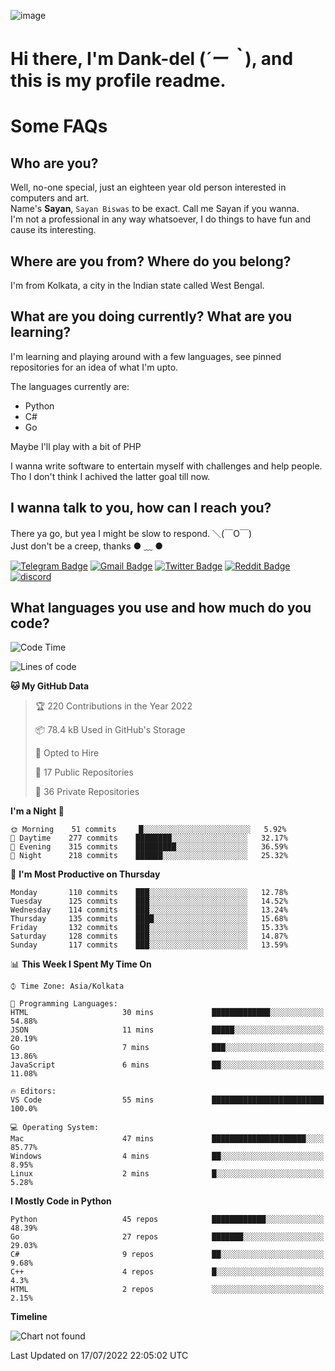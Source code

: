 ![image](https://user-images.githubusercontent.com/63096193/125182844-29f20800-e22f-11eb-8dc9-b0f2d29647bb.png)

# **Hi there, I'm Dank-del (*´ー｀*), and this is my profile readme.**
<!--  [![Profile views](https://gpvc.arturio.dev/dank-del)](https://github.com/dank-del) -->
# Some FAQs

## **Who are you?**

Well, no-one special, just an eighteen year old person interested in computers and art. \
Name's **Sayan**, `Sayan Biswas` to be exact. Call me Sayan if you wanna. \
I'm not a professional in any way whatsoever, I do things to have fun and cause its interesting.

## **Where are you from? Where do you belong?**

I'm from Kolkata, a city in the Indian state called West Bengal.

## **What are you doing currently? What are you learning?**

I'm learning and playing around with a few languages, see pinned repositories for an idea of what I'm upto.

The languages currently are:

- Python
- C#
- Go

Maybe I'll play with a bit of PHP

I wanna write software to entertain myself with challenges and help people. \
Tho I don't think I achived the latter goal till now.

<!--## **Eww, I see a weeb profile.**

Can't help it, it's the best way to hide my face on this account
> Why do people hate weebs .-.

## **Cool, what more interests you?**

My interests are quite, weird. They're scattered all over the place. \
I've been fascinated by music and have studied it since the age of 6, I've performed on stage and on air but yeah now I've been away from that. I specialize in key instruments. \
Another thing that interests me is Media Production, aka, working with audio, video and broadcasting media.

> I just like art in general. also feeds the reason of me being obsessed with Japanese drawings (⋟ ﹏ ⋞)-->

## **I wanna talk to you, how can I reach you?**

There ya go, but yea I might be slow to respond. ＼(￣O￣) \
Just don't be a creep, thanks ● ﹏ ●

[![Telegram Badge](https://img.shields.io/badge/-dank_as_fuck-1ca0f1?style=flat-square&logo=telegram&logoColor=white&link=https://t.me/dank_as_fuck)](https://t.me/dank_as_fuck)
[![Gmail Badge](https://img.shields.io/badge/-chizuru@kanojo.tk-c14438?style=flat-square&logo=Gmail&logoColor=white&link=mailto:chizuru@kanojo.tk)](mailto:chizuru@kanojo.tk)
[![Twitter Badge](https://img.shields.io/twitter/follow/TheDankDel?style=social)](https://twitter.com/TheDankDel)
[![Reddit Badge](https://img.shields.io/reddit/user-karma/combined/dank_as_fuck_?style=social)](https://www.reddit.com/user/dank_as_fuck_/)
[![discord](https://discord-md-badge.vercel.app/api/shield/506536929152466945?style=social)](https://discordapp.com/users/506536929152466945)

## **What languages you use and how much do you code?**

<!--START_SECTION:waka-->
![Code Time](http://img.shields.io/badge/Code%20Time-637%20hrs%2019%20mins-blue)

![Lines of code](https://img.shields.io/badge/From%20Hello%20World%20I%27ve%20Written-757%20Thousand%20lines%20of%20code-blue)

**🐱 My GitHub Data** 

> 🏆 220 Contributions in the Year 2022
 > 
> 📦 78.4 kB Used in GitHub's Storage 
 > 
> 💼 Opted to Hire
 > 
> 📜 17 Public Repositories 
 > 
> 🔑 36 Private Repositories  
 > 
**I'm a Night 🦉** 

```text
🌞 Morning    51 commits     █░░░░░░░░░░░░░░░░░░░░░░░░   5.92% 
🌆 Daytime    277 commits    ████████░░░░░░░░░░░░░░░░░   32.17% 
🌃 Evening    315 commits    █████████░░░░░░░░░░░░░░░░   36.59% 
🌙 Night      218 commits    ██████░░░░░░░░░░░░░░░░░░░   25.32%

```
📅 **I'm Most Productive on Thursday** 

```text
Monday       110 commits    ███░░░░░░░░░░░░░░░░░░░░░░   12.78% 
Tuesday      125 commits    ███░░░░░░░░░░░░░░░░░░░░░░   14.52% 
Wednesday    114 commits    ███░░░░░░░░░░░░░░░░░░░░░░   13.24% 
Thursday     135 commits    ████░░░░░░░░░░░░░░░░░░░░░   15.68% 
Friday       132 commits    ███░░░░░░░░░░░░░░░░░░░░░░   15.33% 
Saturday     128 commits    ███░░░░░░░░░░░░░░░░░░░░░░   14.87% 
Sunday       117 commits    ███░░░░░░░░░░░░░░░░░░░░░░   13.59%

```


📊 **This Week I Spent My Time On** 

```text
⌚︎ Time Zone: Asia/Kolkata

💬 Programming Languages: 
HTML                     30 mins             █████████████░░░░░░░░░░░░   54.88% 
JSON                     11 mins             █████░░░░░░░░░░░░░░░░░░░░   20.19% 
Go                       7 mins              ███░░░░░░░░░░░░░░░░░░░░░░   13.86% 
JavaScript               6 mins              ██░░░░░░░░░░░░░░░░░░░░░░░   11.08%

🔥 Editors: 
VS Code                  55 mins             █████████████████████████   100.0%

💻 Operating System: 
Mac                      47 mins             █████████████████████░░░░   85.77% 
Windows                  4 mins              ██░░░░░░░░░░░░░░░░░░░░░░░   8.95% 
Linux                    2 mins              █░░░░░░░░░░░░░░░░░░░░░░░░   5.28%

```

**I Mostly Code in Python** 

```text
Python                   45 repos            ████████████░░░░░░░░░░░░░   48.39% 
Go                       27 repos            ███████░░░░░░░░░░░░░░░░░░   29.03% 
C#                       9 repos             ██░░░░░░░░░░░░░░░░░░░░░░░   9.68% 
C++                      4 repos             █░░░░░░░░░░░░░░░░░░░░░░░░   4.3% 
HTML                     2 repos             ░░░░░░░░░░░░░░░░░░░░░░░░░   2.15%

```


**Timeline**

![Chart not found](https://raw.githubusercontent.com/Dank-del/Dank-del/main/charts/bar_graph.png) 


 Last Updated on 17/07/2022 22:05:02 UTC
<!--END_SECTION:waka-->

<!--## **Can I stalk your spotify?**

Um sure.

![OwO Spotify](https://spotify-recently-played-readme.vercel.app/api?user=31fdrsslnr7nvq4ytqwtw7c4rxfm&count=5)-->
